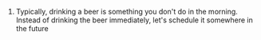 1. Typically, drinking a beer is something you don't do in the morning. Instead of drinking the beer immediately, let's schedule it somewhere in the future
